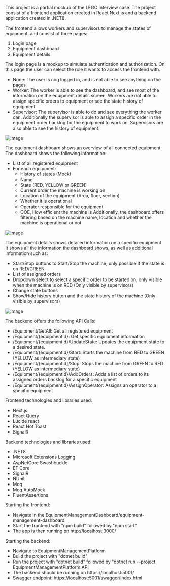 This project is a partial mockup of the LEGO interview case.
The project consist of a frontend application created in React Next.js and a backend application created in .NET8.

The frontend allows workers and supervisors to manage the states of equipment, and consist of three pages:
1. Login page
2. Equipment dashboard
3. Equipment details

The login page is a mockup to simulate authentication and authorization. On this page the user can select the role it wants to access the frontend with.
- None: The user is nog logged in, and is not able to see anything on the pages
- Worker: The worker is able to see the dashboard, and see most of the information on the equipment details screen. Workers are not able to assign specific orders to equipment or see the state history of equipment
- Supervisor: The supervisor is able to do and see everything the worker can. Additionally the supervisor is able to assign a specific order in the equipment order backlog for the equipment to work on. Supervisors are also able to see the history of equipment.
  
![image](https://github.com/user-attachments/assets/ece3bd8e-1f34-4fc3-b8b6-9fe17b60a13c)

The equipment dashboard shows an overview of all connected equipment.
The dashboard shows the following information:
- List of all registered equipment
- For each equipment:
  - History of states (Mock)
  - Name
  - State (RED, YELLOW or GREEN)
  - Current order the machine is working on
  - Location of the equipment (Area, floor, section)
  - Whether it is operational
  - Operator responsible for the equipment
  - OOE, How efficient the machine is
 Additionally, the dashboard offers filtering based on the machine name, location and whether the machine is operational or not

![image](https://github.com/user-attachments/assets/963cdc34-5837-4dbd-9473-864a717ebd33)

The equipment details shows detailed information on a specific equipment. It shows all the information the dashboard shows, as well as additional information such as:
- Start/Stop buttons to Start/Stop the machine, only possible if the state is on RED/GREEN
- List of assigned orders
- Dropdown select to select a specific order to be started on, only visible when the machine is on RED (Only visible by supervisors)
- Change state buttons
- Show/Hide history button and the state history of the machine (Only visible by supervisors)

![image](https://github.com/user-attachments/assets/9252e192-d941-4980-b014-13b91753c45a)

     
The backend offers the following API Calls:
- /Equipment/GetAll: Get all registered equipment
- /Equipment/{equipmentId}: Get specific equipment information
- /Equipment/{equipmentId}/UpdateState: Updates the equipment state to a desired state.
- /Equipment/{equipmentId}/Start: Starts the machine from RED to GREEN (YELLOW as intermediary state)
- /Equipment/{equipmentId]/Stop: Stops the machine from GREEN to RED (YELLOW as intermediary state)
- /Equipment/{equipmentId}/AddOrders: Adds a list of orders to its assigned orders backlog for a specific equipment
- /Equipment/{equipmentId}/AssignOperator: Assigns an operator to a specific equipment

Frontend technologies and libraries used:
- Next.js
- React Query
- Lucide react
- React Hot Toast
- SignalR

Backend technologies and libraries used:
- .NET8
- Microsoft Extensions Logging
- AspNetCore Swashbuckle
- EF Core
- SignalR
- NUnit
- Moq
- Moq.AutoMock
- FluentAssertions


Starting the frontend:
- Navigate in the EquipmentManagementDashboard/equipment-management-dashboard
- Start the frontend with "npm build" followed by "npm start"
- The app is then running on http://localhost:3000/

Starting the backend:
- Navigate to EquipmentManagementPlatform
- Build the project with "dotnet build"
- Run the project with "dotnet build" followed by "dotnet run --project EquipmentManagementPlatform.API
- The backend should be running on https://localhost:5001/
- Swagger endpoint: https://localhost:5001/swagger/index.html
